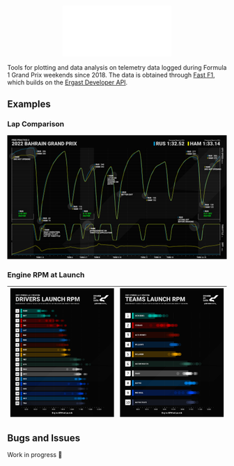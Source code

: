 <center >
  <source media="(prefers-color-scheme: light)" srcset="./assets/images/drivenbydata_signature_dark.png">
  <img src="./assets/images/drivenbydata_signature.png" width=250 alt="Driven By Data Logo">
</center>

<!-- # Driven By Data 📊 -->
<!-- ![Demo](./assets/images/drivenbydata.jpg) -->

Tools for plotting and data analysis on telemetry data logged during Formula 1 Grand Prix weekends since 2018. The data is obtained through [Fast F1](https://github.com/theOehrly/Fast-F1), which builds on the [Ergast Developer API](http://ergast.com/mrd/).

## Examples

### Lap Comparison

![2022 Bahrain GP FP1 HAM vs LEC](./assets/images/2022_Bahrain_Grand_Prix_Free_Practice_1_RUS_vs_HAM.jpg)

### Engine RPM at Launch

| ![2021 Drivers Launch RPM](./assets/images/2021_Drivers_Launch_RPM.png) | ![2021 Teams Launch RPM](./assets/images/2021_Teams_Launch_RPM.png) |
|:-:|:-:|

## Bugs and Issues

Work in progress 🚧
